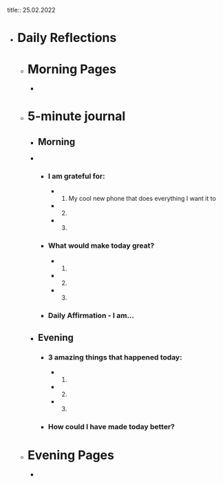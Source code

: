 title:: 25.02.2022

- # Daily Reflections
	- # Morning Pages
		-
	- # 5-minute journal
		- ## Morning
		-
			- ### I am grateful for:
				- 1. My cool new phone that does everything I want it to
				- 2.
				- 3.
			- ### What would make today great?
				- 1.
				- 2.
				- 3.
			- ### Daily Affirmation - I am...
		- ## Evening
			- ### 3 amazing things that happened today:
				- 1.
				- 2.
				- 3.
			- ### How could I have made today better?
	- # Evening Pages
		-
